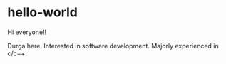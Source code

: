 # hello-world

Hi everyone!!

Durga here. Interested in software development. Majorly experienced in c/c++.
